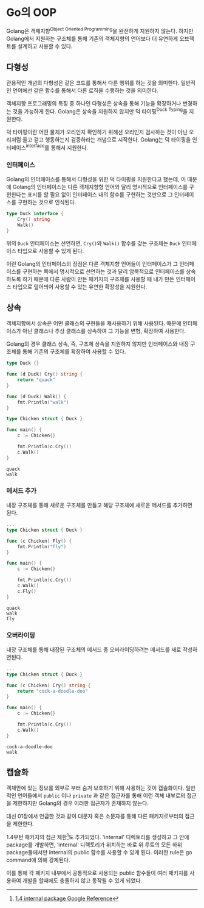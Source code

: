 # Go의 OOP

Golang은 객체지향<sup>Object Oriented Programming</sup>을 완전하게 지원하지 않는다. 하지만 Golang에서 지원하는 구조체를 통해 기존의 객체지향의 언어보다 더 유연하게 오브젝트를 설계하고 사용할 수 있다.

## 다형성

관용적인 개념의 다형성은 같은 코드를 통해서 다른 행위를 하는 것을 의미한다. 일반적인 언어에선 같은 함수를 통해서 다른 로직을 수행하는 것을 의미한다.

객체지향 프로그래밍의 특징 중 하나인 다형성은 상속을 통해 기능을 확장하거나 변경하는 것을 가능하게 한다. Golang은 상속을 지원하지 않지만 덕 타이핑<sup>Duck Typing</sup>을 지원한다.

덕 타이핑이란 어떤 물체가 오리인지 확인하기 위해선 오리인지 검사하는 것이 아닌 오리처럼 울고 걷고 행동하는지 검증하라는 개념으로 시작한다. Golang는 덕 타이핑을 인터페이스<sup>interface</sup>를 통해서 지원한다.

### 인터페이스

Golang의 인터페이스를 통해서 다형성을 위한 덕 타이핑을 지원한다고 했는데, 이 때문에 Golang의 인터페이스는 다른 객체지향형 언어와 달리 명시적으로 인터페이스를 구현한다는 표시를 할 필요 없이 인터페이스 내의 함수를 구현하는 것만으로 그 인터페이스를 구현하는 것으로 인식된다.

```go
type Duck interface {
    Cry() string
    Walk()
}
```

위의 `Duck` 인터페이스는 선언하면, `Cry()`와 `Walk()` 함수를 갖는 구조체는 `Duck` 인터페이스 타입으로 사용할 수 있게 된다.

이런 Golang의 인터페이스의 장점은 다른 객체지향 언어들이 인터페이스가 그 인터페이스를 구현하는 쪽에서 명시적으로 선언하는 것과 달리 암묵적으로 인터페이스를 상속하도록 하기 때문에 다른 사람이 만든 패키지의 구조체를 사용할 때 내가 만든 인터페이스 타입으로 덮어씌어 사용할 수 있는 유연한 확장성을 지원한다.

<!-- 예시가 있으면 좋을듯 -->

## 상속

객체지향에서 상속은 어떤 클래스의 구현들을 재사용하기 위해 사용된다. 때문에 인터페이스가 아닌 클래스나 추상 클래스를 상속하여 그 기능을 변형, 확장하여 사용한다.

Golang의 경우 클래스 상속, 즉, 구조체 상속을 지원하지 않지만 인터페이스와 내장 구조체를 통해 기존의 구조체를 확장하여 사용할 수 있다.

```go
type Duck {}

func (d Duck) Cry() string {
    return "quack"
}

func (d Duck) Walk() {
    fmt.Println("walk")
}

type Chicken struct { Duck }

func main() {
	c := Chicken{}

	fmt.Println(c.Cry())
	c.Walk()
}
```
```terminal
quack
walk
```

### 메서드 추가

내장 구조체를 통해 새로운 구조체를 만들고 해당 구조체에 새로운 메서드를 추가하면 된다.

```go
...
type Chicken struct { Duck }

func (c Chicken) Fly() {
    fmt.Println("fly")
}

func main() {
    c := Chicken{}

	fmt.Println(c.Cry())
    c.Walk()
    c.Fly()
}
```
```terminal
quack
walk
fly
```

### 오버라이딩

내장 구조체를 통해 내장된 구조체의 메서드 중 오버라이딩하려는 메서드를 새로 작성하면된다.


```go
...
type Chicken struct { Duck }

func (c Chicken) Cry() string {
    return "cock-a-doodle-doo"
}

func main() {
    c := Chicken{}

	fmt.Println(c.Cry())
    c.Walk()
}
```
```terminal
cock-a-doodle-doo
walk
```

## 캡슐화

객체안에 있는 정보를 외부로 부터 숨겨 보호하기 위해 사용하는 것이 캡슐화이다. 일반적인 언어들에서 `public` 이나 `private` 과 같은 접근자를 통해 이런 객체 내부로의 접근을 제한하지만 Golang의 경우 이러한 접근자가 존재하지 않는다.

대신 01장에서 언급한 것과 같이 대문자 혹은 소문자를 통해 다른 패키지로부터의 접근을 제한한다.

1.4부턴 패키지의 접근 제한[^1.4-internal-package]도 추가되었다. 'internal' 디렉토리를 생성하고 그 안에 package를 개발하면, 'internal' 디렉토리가 위치하는 바로 위 루트의 모든 하위 package들에서만 internal의 public 함수를 사용할 수 있게 된다. 이러한 rule은 go command에 의해 강제된다.

이를 통해 각 패키지 내부에서 공통적으로 사용되는 public 함수들이 여러 패키지를 사용하여 개발을 할때에도 충돌하지 않고 동작될 수 있게 되었다.

[^1.4-internal-package]:[1.4 internal package Google Reference](https://docs.google.com/document/d/1e8kOo3r51b2BWtTs_1uADIA5djfXhPT36s6eHVRIvaU/edit)